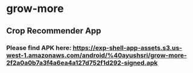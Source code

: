 # grow-more
## Crop Recommender App
### Please find APK here: https://exp-shell-app-assets.s3.us-west-1.amazonaws.com/android/%40ayushsri/grow-more-2f2a0a0b7a3f4a6ea4a127d752f1d292-signed.apk
